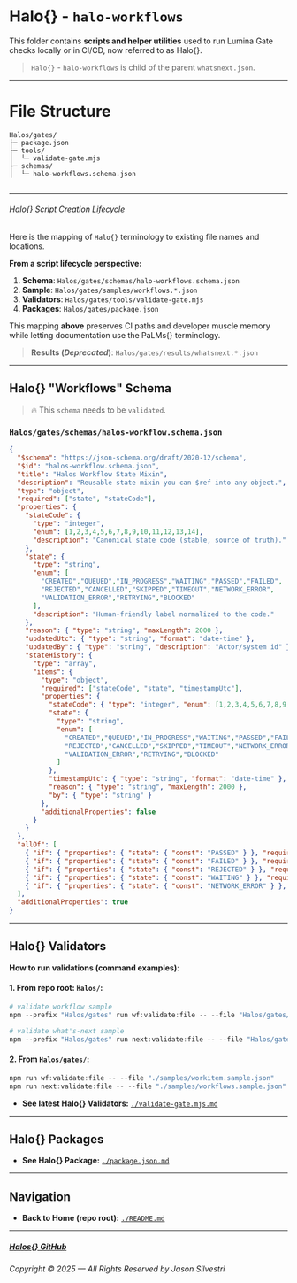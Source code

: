 ﻿# Halo\{\} - `halo-workflows`

This folder contains **scripts and helper utilities** used to run Lumina Gate checks locally or in CI/CD, now referred to as Halo{}.

> `Halo{}` - `halo-workflows` is child of the parent `whatsnext.json`.

--- 

# File Structure

```
Halos/gates/
├─ package.json
├─ tools/
│  └─ validate-gate.mjs
├─ schemas/
│  └─ halo-workflows.schema.json


```

---

###### Halo\{\} Script Creation Lifecycle

Here is the mapping of `Halo{}` terminology to existing file names and locations.

**From a script lifecycle perspective:**

1. **Schema**: `Halos/gates/schemas/halo-workflows.schema.json`
2. **Sample**: `Halos/gates/samples/workflows.*.json`
3. **Validators**: `Halos/gates/tools/validate-gate.mjs`
4. **Packages**: `Halos/gates/package.json`

This mapping **above** preserves CI paths and developer muscle memory while letting documentation use the PaLMs{} terminology.


> **Results (_Deprecated_)**: `Halos/gates/results/whatsnext.*.json`

---

## Halo\{\} "Workflows" Schema

> 🔥 This `schema` needs to be `validated`.

### `Halos/gates/schemas/halos-workflow.schema.json`

```json
{
  "$schema": "https://json-schema.org/draft/2020-12/schema",
  "$id": "halos-workflow.schema.json",
  "title": "Halos Workflow State Mixin",
  "description": "Reusable state mixin you can $ref into any object.",
  "type": "object",
  "required": ["state", "stateCode"],
  "properties": {
    "stateCode": {
      "type": "integer",
      "enum": [1,2,3,4,5,6,7,8,9,10,11,12,13,14],
      "description": "Canonical state code (stable, source of truth)."
    },
    "state": {
      "type": "string",
      "enum": [
        "CREATED","QUEUED","IN_PROGRESS","WAITING","PASSED","FAILED",
        "REJECTED","CANCELLED","SKIPPED","TIMEOUT","NETWORK_ERROR",
        "VALIDATION_ERROR","RETRYING","BLOCKED"
      ],
      "description": "Human-friendly label normalized to the code."
    },
    "reason": { "type": "string", "maxLength": 2000 },
    "updatedUtc": { "type": "string", "format": "date-time" },
    "updatedBy": { "type": "string", "description": "Actor/system id" },
    "stateHistory": {
      "type": "array",
      "items": {
        "type": "object",
        "required": ["stateCode", "state", "timestampUtc"],
        "properties": {
          "stateCode": { "type": "integer", "enum": [1,2,3,4,5,6,7,8,9,10,11,12,13,14] },
          "state": {
            "type": "string",
            "enum": [
              "CREATED","QUEUED","IN_PROGRESS","WAITING","PASSED","FAILED",
              "REJECTED","CANCELLED","SKIPPED","TIMEOUT","NETWORK_ERROR",
              "VALIDATION_ERROR","RETRYING","BLOCKED"
            ]
          },
          "timestampUtc": { "type": "string", "format": "date-time" },
          "reason": { "type": "string", "maxLength": 2000 },
          "by": { "type": "string" }
        },
        "additionalProperties": false
      }
    }
  },
  "allOf": [
    { "if": { "properties": { "state": { "const": "PASSED" } }, "required": ["state"] }, "then": { "properties": { "stateCode": { "const": 5 } } } },
    { "if": { "properties": { "state": { "const": "FAILED" } }, "required": ["state"] }, "then": { "properties": { "stateCode": { "const": 6 } } } },
    { "if": { "properties": { "state": { "const": "REJECTED" } }, "required": ["state"] }, "then": { "properties": { "stateCode": { "const": 7 } } } },
    { "if": { "properties": { "state": { "const": "WAITING" } }, "required": ["state"] }, "then": { "properties": { "stateCode": { "const": 4 } } } },
    { "if": { "properties": { "state": { "const": "NETWORK_ERROR" } }, "required": ["state"] }, "then": { "properties": { "stateCode": { "const": 11 } } } }
  ],
  "additionalProperties": true
}
```

---

## Halo\{\} Validators

**How to run validations (command examples)**:

#### 1. From repo root: `Halos/`:

```powershell
# validate workflow sample
npm --prefix "Halos/gates" run wf:validate:file -- --file "Halos/gates/samples/workitem.sample.json"

# validate what's-next sample
npm --prefix "Halos/gates" run next:validate:file -- --file "Halos/gates/samples/workflows.sample.json"
```

#### 2. From `Halos/gates/`:

```powershell
npm run wf:validate:file -- --file "./samples/workitem.sample.json"
npm run next:validate:file -- --file "./samples/workflows.sample.json"
```

- **See latest Halo\{\} Validators:** [`./validate-gate.mjs.md`](./validate-gate.mjs.md)

---

## Halo\{\} Packages

- **See Halo\{\} Package:** [`./package.json.md`](./package.json.md)

---

## Navigation

- **Back to Home (repo root):** [`./README.md`](./README.md)

---

##### [Halos\{\} GitHub](https://github.com/JasonSilvestri/Halos)

###### Copyright © 2025 — All Rights Reserved by Jason Silvestri
